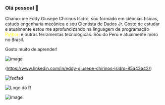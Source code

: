 ### Olá pessoal 👋

Chamo-me Eddy Giusepe Chirinos Isidro, sou formado em ciências físicas, estudo engenharia mecânica e sou Cientista de Dados Jr. Gosto de estudar e atualmente estou me aprofundizando na linguagem de programação <font color="yellow">Python</font> e outras ferramentas tecnológicas. Sou do Perú e atualmente moro no Brasil.

Gosto muito de aprender!

![image](https://user-images.githubusercontent.com/69597971/133528365-5a553bc2-e271-447e-8dbb-122ffb620e18.png)


(https://www.linkedin.com/in/eddy-giusepe-chirinos-isidro-85a43a42/)

![fsdfsd](https://www.google.com/imgres?imgurl=https%3A%2F%2Fprogramathor.com.br%2Fblog%2Fwp-content%2Fuploads%2F2018%2F04%2Fgithub-logo-e1522860474698.png&imgrefurl=https%3A%2F%2Fprogramathor.com.br%2Fblog%2Fcomo-usar-o-github%2F&tbnid=79_ZTHLbXaEY6M&vet=12ahUKEwiKncP_q4LzAhVbsJUCHWO4AQsQMygHegUIARC-AQ..i&docid=L9TJfQ4Zy5ciJM&w=2000&h=665&q=github&ved=2ahUKEwiKncP_q4LzAhVbsJUCHWO4AQsQMygHegUIARC-AQ)


![Logo do R](http://developer.r-project.org/Logo/Rlogo-5.png)

![image](https://user-images.githubusercontent.com/69597971/133535047-1228423c-2276-40d3-ada8-fe1a5facaa40.png)

